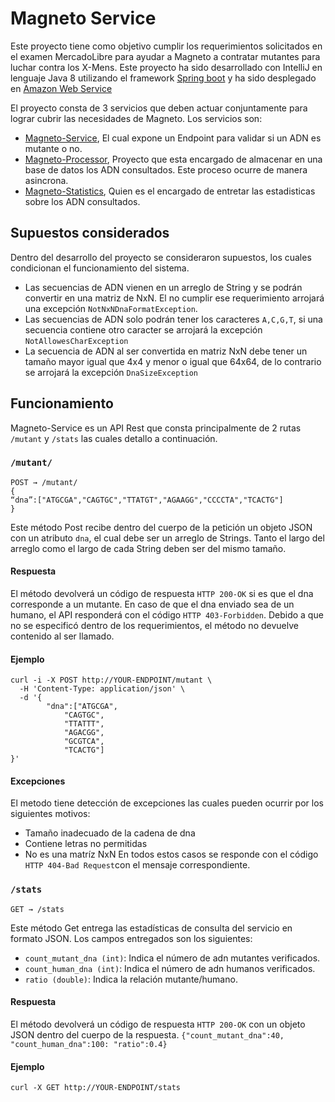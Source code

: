 # Magneto Service
Este proyecto tiene como objetivo cumplir los requerimientos solicitados en el examen MercadoLibre para ayudar a Magneto a contratar mutantes para luchar contra los X-Mens. Este proyecto ha sido desarrollado con IntelliJ en lenguaje Java 8 utilizando el framework [Spring boot](https://spring.io/projects/spring-boot) y ha sido desplegado en [Amazon Web Service](https://aws.amazon.com/es/)

El proyecto consta de 3 servicios que deben actuar conjuntamente para lograr cubrir las necesidades de Magneto.
Los servicios son:
* [Magneto-Service](https://github.com/hccr/magneto-service/), El cual expone un Endpoint para validar si un ADN es mutante o no.
* [Magneto-Processor](https://github.com/hccr/magneto-processor), Proyecto que esta encargado de almacenar en una base de datos los ADN consultados. Este proceso ocurre de manera asincrona.
* [Magneto-Statistics](https://github.com/hccr/magneto-statistics), Quien es el encargado de entretar las estadisticas sobre los ADN consultados.

## Supuestos considerados
Dentro del desarrollo del proyecto se consideraron supuestos, los cuales condicionan el funcionamiento del sistema.

* Las secuencias de ADN vienen en un arreglo de String y se podrán convertir en una matriz de NxN. El no cumplir ese requerimiento arrojará una excepción `NotNxNDnaFormatException`.
* Las secuencias de ADN solo podrán tener los caracteres `A,C,G,T`, si una secuencia contiene otro caracter se arrojará la excepción `NotAllowesCharException`
* La secuencia de ADN al ser convertida en matriz NxN debe tener un tamaño mayor igual que 4x4 y menor o igual que 64x64, de lo contrario se arrojará la excepción `DnaSizeException`

## Funcionamiento
Magneto-Service es un API Rest que consta principalmente de 2 rutas `/mutant` y `/stats` las cuales detallo a continuación.

### `/mutant/`
```
POST → /mutant/
{
“dna”:["ATGCGA","CAGTGC","TTATGT","AGAAGG","CCCCTA","TCACTG"]
}
```
Este método Post recibe dentro del cuerpo de la petición un objeto JSON con un atributo `dna`, el cual debe ser un arreglo de Strings. Tanto el largo del arreglo como el largo de cada String deben ser del mismo tamaño.
#### Respuesta
El método devolverá un código de respuesta `HTTP 200-OK` si es que el dna corresponde a un mutante. En caso de que el dna enviado sea de un humano, el API responderá con el código `HTTP 403-Forbidden`. Debido a que no se especificó dentro de los requerimientos, el método no devuelve contenido al ser llamado.
#### Ejemplo
```
curl -i -X POST http://YOUR-ENDPOINT/mutant \
  -H 'Content-Type: application/json' \
  -d '{
        "dna":["ATGCGA",
            "CAGTGC",
            "TTATTT",
            "AGACGG",
            "GCGTCA",
            "TCACTG"]
}'
```
#### Excepciones
El metodo tiene detección de excepciones las cuales pueden ocurrir por los siguientes motivos:
* Tamaño inadecuado de la cadena de dna
* Contiene letras no permitidas
* No es una matríz NxN
En todos estos casos se responde con el código `HTTP 404-Bad Request`con el mensaje correspondiente.


### `/stats`
```
GET → /stats
```
Este método Get entrega las estadísticas de consulta del servicio en formato JSON. Los campos entregados son los siguientes:
* `count_mutant_dna (int)`: Indica el número de adn mutantes verificados.
* `count_human_dna (int)`: Indica el número de adn humanos verificados.
* `ratio (double)`: Indica la relación mutante/humano.
#### Respuesta
El método devolverá un código de respuesta `HTTP 200-OK` con un objeto JSON dentro del cuerpo de la respuesta. `{"count_mutant_dna":40, "count_human_dna":100: "ratio":0.4}`

#### Ejemplo
```
curl -X GET http://YOUR-ENDPOINT/stats
```
